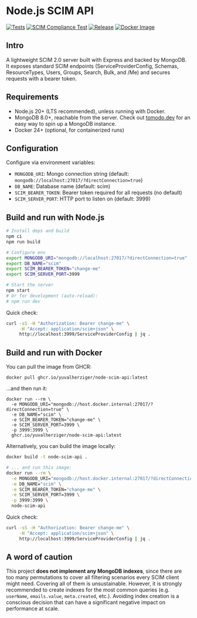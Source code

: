 # Node.js SCIM API

<a href="https://github.com/yuvalherziger/node-scim-api/actions/workflows/unit.yaml"><img src="https://github.com/yuvalherziger/node-scim-api/actions/workflows/unit.yaml/badge.svg" alt="Tests"></a>
<a href="https://github.com/yuvalherziger/node-scim-api/actions/workflows/scim-compliance-test.yaml"><img src="https://github.com/yuvalherziger/node-scim-api/actions/workflows/scim-compliance-test.yaml/badge.svg" alt="SCIM Compliance Test"></a>
<a href="https://github.com/yuvalherziger/node-scim-api/releases"><img src="https://img.shields.io/github/v/release/yuvalherziger/node-scim-api?label=Latest&color=d914d2&logo=git&logoColor=d914d2" alt="Release"></a>
<a href="https://github.com/yuvalherziger/node-scim-api/actions/workflows/build-image.yml"><img src="https://img.shields.io/github/actions/workflow/status/yuvalherziger/node-scim-api/build-image.yml?logo=docker&label=Docker&color=blue" alt="Docker Image"></a>

## Intro    

A lightweight SCIM 2.0 server built with Express and backed by MongoDB.
It exposes standard SCIM endpoints (ServiceProviderConfig, Schemas, ResourceTypes, Users, Groups, Search, Bulk, and /Me)
and secures requests with a bearer token.

## Requirements

- Node.js 20+ (LTS recommended), unless running with Docker.
- MongoDB 8.0+, reachable from the server. Check out [tomodo.dev](https://tomodo.dev) for an easy way to spin up a
  MongoDB instance.
- Docker 24+ (optional, for containerized runs)

## Configuration

Configure via environment variables:

- `MONGODB_URI`: Mongo connection string (default: `mongodb://localhost:27017/?directConnection=true`)
- `DB_NAME`: Database name (default: scim)
- `SCIM_BEARER_TOKEN`: Bearer token required for all requests (no default)
- `SCIM_SERVER_PORT`: HTTP port to listen on (default: 3999)

## Build and run with Node.js

```bash
# Install deps and build
npm ci
npm run build

# Configure env
export MONGODB_URI="mongodb://localhost:27017/?directConnection=true"
export DB_NAME="scim"
export SCIM_BEARER_TOKEN="change-me"
export SCIM_SERVER_PORT=3999

# Start the server
npm start
# Or for development (auto-reload):
# npm run dev
```

Quick check:

```bash
curl -sS -H "Authorization: Bearer change-me" \
     -H "Accept: application/scim+json" \
     http://localhost:3999/ServiceProviderConfig | jq .
```

## Build and run with Docker

You can pull the image from GHCR:

```shell
docker pull ghcr.io/yuvalherziger/node-scim-api:latest
```

...and then run it:

```shell
docker run --rm \
  -e MONGODB_URI="mongodb://host.docker.internal:27017/?directConnection=true" \
  -e DB_NAME="scim" \
  -e SCIM_BEARER_TOKEN="change-me" \
  -e SCIM_SERVER_PORT=3999 \
  -p 3999:3999 \
  ghcr.io/yuvalherziger/node-scim-api:latest
```

Alternatively, you can build the image locally:

```bash
docker build -t node-scim-api .

# ... and run this image:
docker run --rm \
  -e MONGODB_URI="mongodb://host.docker.internal:27017/?directConnection=true" \
  -e DB_NAME="scim" \
  -e SCIM_BEARER_TOKEN="change-me" \
  -e SCIM_SERVER_PORT=3999 \
  -p 3999:3999 \
  node-scim-api

```

Quick check:

```bash
curl -sS -H "Authorization: Bearer change-me" \
     -H "Accept: application/scim+json" \
     http://localhost:3999/ServiceProviderConfig | jq .
```

## A word of caution

This project **does not implement any MongoDB indexes**, since there are too many permutations to cover all
filtering scenarios every SCIM client might need. Covering all of them is unsustainable. However, it is strongly
recommended to create indexes for the most common queries (e.g. `userName`, `emails.value`, `meta.created`, etc.).
Avoiding index creation is a conscious decision that can have a significant negative impact on performance at scale.